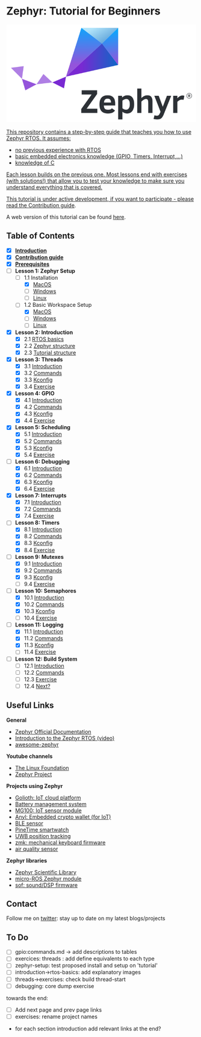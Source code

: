 # Zephyr: Tutorial for Beginners

   <a href="https://www.zephyrproject.org">
     <p align="center">
       <img src="images/logo-readme.svg">
     </p>

This repository contains a step-by-step guide that teaches you how to use Zephyr RTOS. It assumes:
- no previous experience with RTOS
- basic embedded electronics knowledge (GPIO, Timers, Interrupt,...)
- knowledge of C

Each lesson builds on the previous one. Most lessons end with exercises (with solutions!) that allow you to test your knowledge to make sure you understand everything that is covered.

This tutorial is under active development, if you want to participate - please read the [Contribution guide](docs/Contributions.md).

A web version of this tutorial can be found [here](https://maksimdrachov.github.io/zephyr-rtos-tutorial).

## Table of Contents

- [x] **[Introduction](docs/Introduction.md)**
- [x] **[Contribution guide](docs/Contributions.md)**
- [x] **[Prerequisites](docs/Prerequisites.md)**
- [ ] **Lesson 1: Zephyr Setup** 
  - [ ] 1.1 Installation
    - [x] [MacOS](docs/zephyr-setup/install/mac-os.md)
    - [ ] [Windows](docs/zephyr-setup/install/windows.md)
    - [ ] [Linux](docs/zephyr-setup/install/linux.md)
  - [ ] 1.2 Basic Workspace Setup
    - [x] [MacOS](docs/zephyr-setup/setup/mac-os.md)
    - [ ] [Windows](docs/zephyr-setup/setup/windows.md)
    - [ ] [Linux](docs/zephyr-setup/setup/linux.md)

- [x] **Lesson 2: Introduction**
  - [x] 2.1 [RTOS basics](docs/introduction/rtos-basics.md)
  - [x] 2.2 [Zephyr structure](docs/introduction/zephyr-structure.md)
  - [x] 2.3 [Tutorial structure](docs/introduction/tutorial-structure.md)
  
- [x] **Lesson 3: Threads**
  - [x] 3.1 [Introduction](docs/threads/introduction.md)
  - [x] 3.2 [Commands](docs/threads/commands.md)
  - [x] 3.3 [Kconfig](docs/threads/kconfig.md)
  - [x] 3.4 [Exercise](docs/threads/exercise.md)

- [x] **Lesson 4: GPIO**
  - [x] 4.1 [Introduction](docs/gpio/introduction.md)
  - [x] 4.2 [Commands](docs/gpio/commands.md)
  - [x] 4.3 [Kconfig](docs/gpio/kconfig.md)
  - [x] 4.4 [Exercise](docs/gpio/exercise.md)
  
- [x] **Lesson 5: Scheduling**
  - [x] 5.1 [Introduction](docs/scheduling/introduction.md)
  - [x] 5.2 [Commands](docs/scheduling/commands.md)
  - [x] 5.3 [Kconfig](docs/scheduling/kconfig.md)
  - [x] 5.4 [Exercise](docs/scheduling/exercise.md)

- [ ] **Lesson 6: Debugging**
  - [x] 6.1 [Introduction](docs/debugging/introduction.md)
  - [x] 6.2 [Commands](docs/debugging/commands.md)
  - [x] 6.3 [Kconfig](docs/debugging/kconfig.md)
  - [x] 6.4 [Exercise](docs/debugging/exercise.md)

- [x] **Lesson 7: Interrupts** 
  - [x] 7.1 [Introduction](docs/interrupts/introduction.md)
  - [x] 7.2 [Commands](docs/interrupts/commands.md)
  - [x] 7.4 [Exercise](docs/interrupts/exercise.md)

- [ ] **Lesson 8: Timers**
  - [x] 8.1 [Introduction](docs/timers/introduction.md)
  - [x] 8.2 [Commands](docs/timers/commands.md)
  - [x] 8.3 [Kconfig](docs/timers/kconfig.md)
  - [x] 8.4 [Exercise](docs/timers/exercise.md)

- [ ] **Lesson 9: Mutexes**
  - [x] 9.1 [Introduction](docs/mutexes/introduction.md)
  - [x] 9.2 [Commands](docs/mutexes/commands.md)
  - [x] 9.3 [Kconfig](docs/mutexes/kconfig.md)
  - [ ] 9.4 [Exercise](docs/mutexes/exercise.md)

- [ ] **Lesson 10: Semaphores**
  - [x] 10.1 [Introduction](docs/semaphores/introduction.md)
  - [x] 10.2 [Commands](docs/semaphores/commands.md)
  - [x] 10.3 [Kconfig](docs/semaphores/kconfig.md)
  - [ ] 10.4 [Exercise](docs/semaphores/exercise.md)

- [ ] **Lesson 11: Logging**
  - [x] 11.1 [Introduction](docs/logging/introduction.md)
  - [x] 11.2 [Commands](docs/logging/commands.md)
  - [x] 11.3 [Kconfig](docs/logging/kconfig.md)
  - [ ] 11.4 [Exercise](docs/logging/exercise.md)

- [ ] **Lesson 12: Build System**
  - [ ] 12.1 [Introduction](docs/build-system/introduction.md)
  - [ ] 12.2 [Commands](docs/build-system/commands.md)
  - [ ] 12.3 [Exercise](docs/build-system/exercise.md)
  - [ ] 12.4 [Next?](docs/build-system/next.md)

## Useful Links
**General**
- [Zephyr Official Documentation](https://docs.zephyrproject.org/latest/)
- [Introduction to the Zephyr RTOS (video)](https://www.youtube.com/watch?v=jR5E5Kz9A-k)
- [awesome-zephyr](https://github.com/fkromer/awesome-zephyr)

**Youtube channels**
- [The Linux Foundation](https://www.youtube.com/c/LinuxfoundationOrg/search?query=zephyr)
- [Zephyr Project](https://www.youtube.com/c/ZephyrProject/videos)

**Projects using Zephyr**
- [Golioth: IoT cloud platform](https://github.com/golioth/zephyr-sdk)
- [Battery management system](https://github.com/scttnlsn/bms)
- [MG100: IoT sensor module](https://github.com/LairdCP/MG100_firmware)
- [Anyl: Embedded crypto wallet (for IoT)](https://github.com/Anylsite/anyl-wallet)
- [BLE sensor](https://github.com/patrickmoffitt/zephyr_ble_sensor)
- [PineTime smartwatch](https://github.com/endian-albin/pinetime-hypnos)
- [UWB position tracking](https://github.com/RT-LOC/zephyr-dwm1001)
- [zmk: mechanical keyboard firmware](https://github.com/zmkfirmware/zmk)
- [air quality sensor](https://github.com/ExploratoryEngineering/air-quality-sensor-node)

**Zephyr libraries**
- [Zephyr Scientific Library](https://github.com/zscilib/zscilib)
- [micro-ROS Zephyr module](https://github.com/micro-ROS/micro_ros_zephyr_module)
- [sof: sound/DSP firmware](https://github.com/thesofproject/sof)


## Contact
Follow me on [twitter](https://twitter.com/maksimdrachov): stay up to date on my latest blogs/projects



## To Do
- [ ] gpio:commands.md -> add descriptions to tables
- [ ] exercices: threads : add define equivalents to each type
- [ ] zephyr-setup: test proposed install and setup on 'tutorial'
- [ ] introduction->rtos-basics: add explanatory images
- [ ] threads->exercises: check build thread-start
- [ ] debugging: core dump exercise

towards the end:
- [ ] Add next page and prev page links
- [ ] exercises: rename project names
- for each section introduction add relevant links at the end?